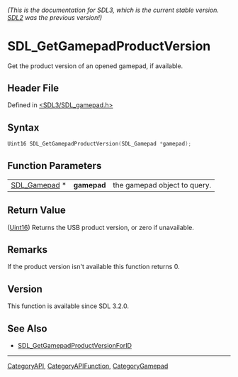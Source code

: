 ###### (This is the documentation for SDL3, which is the current stable version. [SDL2](https://wiki.libsdl.org/SDL2/) was the previous version!)
# SDL_GetGamepadProductVersion

Get the product version of an opened gamepad, if available.

## Header File

Defined in [<SDL3/SDL_gamepad.h>](https://github.com/libsdl-org/SDL/blob/main/include/SDL3/SDL_gamepad.h)

## Syntax

```c
Uint16 SDL_GetGamepadProductVersion(SDL_Gamepad *gamepad);
```

## Function Parameters

|                              |             |                              |
| ---------------------------- | ----------- | ---------------------------- |
| [SDL_Gamepad](SDL_Gamepad) * | **gamepad** | the gamepad object to query. |

## Return Value

([Uint16](Uint16)) Returns the USB product version, or zero if unavailable.

## Remarks

If the product version isn't available this function returns 0.

## Version

This function is available since SDL 3.2.0.

## See Also

- [SDL_GetGamepadProductVersionForID](SDL_GetGamepadProductVersionForID)

----
[CategoryAPI](CategoryAPI), [CategoryAPIFunction](CategoryAPIFunction), [CategoryGamepad](CategoryGamepad)

